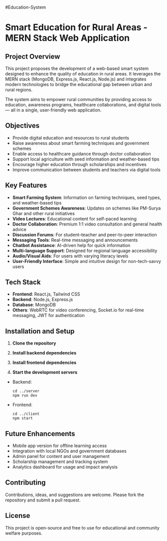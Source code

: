 #Education-System
# Smart Education for Rural Areas - MERN Stack Web Application

## Project Overview

This project proposes the development of a web-based smart system designed to enhance the quality of education in rural areas. It leverages the MERN stack (MongoDB, Express.js, React.js, Node.js) and integrates modern technologies to bridge the educational gap between urban and rural regions.

The system aims to empower rural communities by providing access to education, awareness programs, healthcare collaborations, and digital tools — all in a single, user-friendly web application.

## Objectives

- Provide digital education and resources to rural students
- Raise awareness about smart farming techniques and government schemes
- Enable access to healthcare guidance through doctor collaboration
- Support local agriculture with seed information and weather-based tips
- Encourage higher education through scholarships and incentives
- Improve communication between students and teachers via digital tools

## Key Features

- **Smart Farming System**: Information on farming techniques, seed types, and weather-based tips
- **Government Schemes Awareness**: Updates on schemes like PM-Surya Ghar and other rural initiatives
- **Video Lectures**: Educational content for self-paced learning
- **Doctor Collaboration**: Premium 1:1 video consultation and general health advice
- **Discussion Forums**: For student–teacher and peer-to-peer interaction
- **Messaging Tools**: Real-time messaging and announcements
- **Chatbot Assistance**: AI-driven help for quick information
- **Multi-language Support**: Designed for regional language accessibility
- **Audio/Visual Aids**: For users with varying literacy levels
- **User-Friendly Interface**: Simple and intuitive design for non-tech-savvy users

## Tech Stack

- **Frontend**: React.js, Tailwind CSS
- **Backend**: Node.js, Express.js
- **Database**: MongoDB
- **Others**: WebRTC for video conferencing, Socket.io for real-time messaging, JWT for authentication

## Installation and Setup

1. **Clone the repository**

2. **Install backend dependencies**

3. **Install frontend dependencies**

4. **Start the development servers**

- Backend:
  ```
  cd ../server
  npm run dev
  ```

- Frontend:
  ```
  cd ../client
  npm start
  ```

## Future Enhancements

- Mobile app version for offline learning access
- Integration with local NGOs and government databases
- Admin panel for content and user management
- Scholarship management and tracking system
- Analytics dashboard for usage and impact analysis

## Contributing

Contributions, ideas, and suggestions are welcome. Please fork the repository and submit a pull request.

## License

This project is open-source and free to use for educational and community welfare purposes.
